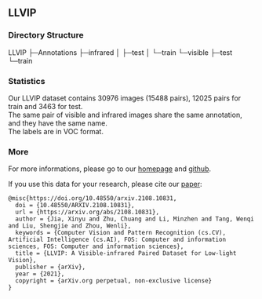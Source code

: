 ## LLVIP

### Directory Structure
LLVIP
  ├─Annotations
  ├─infrared
  │  ├─test
  │  └─train
  └─visible
        ├─test
        └─train

### Statistics

Our LLVIP dataset contains 30976 images (15488 pairs), 12025 pairs for train and 3463 for test.     
The same pair of visible and infrared images share the same annotation, and they have the same name.  
The labels are in VOC format.

### More

For more informations, please go to our [homepage](https://bupt-ai-cz.github.io/LLVIP/) and [github](https://github.com/bupt-ai-cz/LLVIP).

If you use this data for your research, please cite our [paper](https://arxiv.org/abs/2108.10831):
```
@misc{https://doi.org/10.48550/arxiv.2108.10831,
  doi = {10.48550/ARXIV.2108.10831}, 
  url = {https://arxiv.org/abs/2108.10831},
  author = {Jia, Xinyu and Zhu, Chuang and Li, Minzhen and Tang, Wenqi and Liu, Shengjie and Zhou, Wenli}, 
  keywords = {Computer Vision and Pattern Recognition (cs.CV), Artificial Intelligence (cs.AI), FOS: Computer and information sciences, FOS: Computer and information sciences},
  title = {LLVIP: A Visible-infrared Paired Dataset for Low-light Vision},
  publisher = {arXiv},
  year = {2021},
  copyright = {arXiv.org perpetual, non-exclusive license}
}
```
